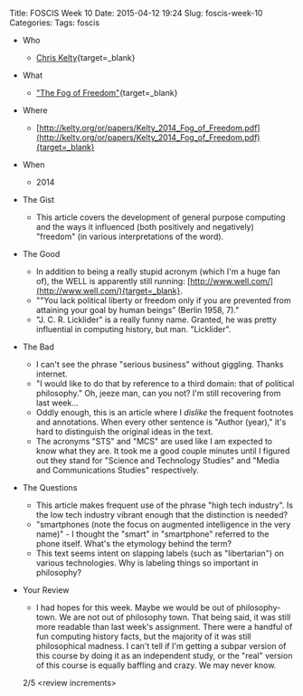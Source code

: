 Title: FOSCIS Week 10
Date: 2015-04-12 19:24
Slug: foscis-week-10
Categories: 
Tags: foscis

- Who
    - [Chris Kelty](http://socgen.ucla.edu/people/christopher-kelty/){target=_blank}
- What
    - ["The Fog of Freedom"](http://kelty.org/or/papers/Kelty_2014_Fog_of_Freedom.pdf){target=_blank}
- Where
    - [http://kelty.org/or/papers/Kelty_2014_Fog_of_Freedom.pdf](http://kelty.org/or/papers/Kelty_2014_Fog_of_Freedom.pdf){target=_blank}
- When
    - 2014
- The Gist
    - This article covers the development of general purpose computing and the ways it influenced (both positively and negatively) "freedom" (in various interpretations of the word).
- The Good
    - In addition to being a really stupid acronym (which I'm a huge fan of), the WELL is apparently still running: [http://www.well.com/](http://www.well.com/){target=_blank}. 
    - ""You lack political liberty or freedom only if you are prevented from attaining your goal by human beings” (Berlin 1958, 7)."
    - "J. C. R. Licklider" is a really funny name. Granted, he was pretty influential in computing history, but man. "Licklider".
- The Bad
    - I can't see the phrase "serious business" without giggling. Thanks internet.
    - "I would like to do that by reference to a third domain: that of political philosophy." Oh, jeeze man, can you not? I'm still recovering from last week...
    - Oddly enough, this is an article where I *dislike* the frequent footnotes and annotations. When every other sentence is "Author (year)," it's hard to distinguish the original ideas in the text.
    - The acronyms "STS" and "MCS" are used like I am expected to know what they are. It took me a good couple minutes until I figured out they stand for "Science and Technology Studies" and "Media and Communications Studies" respectively.
- The Questions
    - This article makes frequent use of the phrase "high tech industry". Is the low tech industry vibrant enough that the distinction is needed?
    - "smartphones (note the focus on augmented intelligence in the very name)" - I thought the "smart" in "smartphone" referred to the phone itself. What's the etymology behind the term?
    - This text seems intent on slapping labels (such as "libertarian") on various technologies. Why is labeling things so important in philosophy?
- Your Review
    - I had hopes for this week. Maybe we would be out of philosophy-town. We are not out of philosophy town. That being said, it was still more readable than last week's assignment. There were a handful of fun computing history facts, but the majority of it was still philosophical madness. I can't tell if I'm getting a subpar version of this course by doing it as an independent study, or the "real" version of this course is equally baffling and crazy. We may never know.

    2/5 <review increments\>
